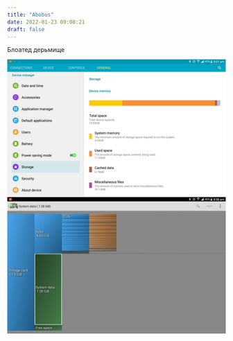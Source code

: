 ```yaml
---
title: "Abobus"
date: 2022-01-23 09:08:21
draft: false
---
```


Блоатед дерьмище

![](/img/vk/L5FxiwXMxe8.jpg)
![](/img/vk/7qkg1dE5tjI.jpg)

